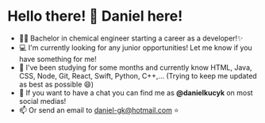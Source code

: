 <h1><strong>Hello there! 👋 Daniel here!</strong></h1>

- 👨‍🎓 Bachelor in chemical engineer starting a career as a developer!✨
- 💻 I'm currently looking for any junior opportunities! Let me know if you have something for me!
- 📝 I've been studying for some months and currently know HTML, Java, CSS, Node, Git, React, Swift, Python, C++,... (Trying to keep me updated as best as possible 😄) 
- 💬 If you want to have a chat you can find me as <strong>@danielkucyk</strong> on most social medias!
- 📫 Or send an email to daniel-gk@hotmail.com ⭐

<!---
danielkucyk/danielkucyk is a ✨ special ✨ repository because its `README.md` (this file) appears on your GitHub profile.
You can click the Preview link to take a look at your changes.
--->
